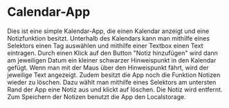 # Calendar-App
Dies ist eine simple Kalendar-App, die einen Kalendar anzeigt und eine Notizfunktion besitzt. Unterhalb des Kalendars kann man mithilfe eines Selektors einen Tag auswählen und mithilfe einer Textbox einen Text eintragen. Durch einen Klick auf den Button "Notiz hinzufügen" wird dann am jeweiligen Datum ein kleiner schwarzer Hinweispunkt in den Kalendar gefügt. Wenn man mit der Maus über den Hinweispunkt fährt, wird der jeweilige Text angezeigt.
Zudem besitzt die App noch die Funktion Notizen wieder zu löschen. Dazu wählt man mithilfe eines Selektors am untersten Rand der App eine Notiz aus und klickt auf löschen. Die Notiz wird entfernt.
Zum Speichern der Notizen benutzt die App den Localstorage.
